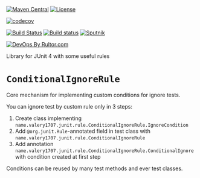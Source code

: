 [![Maven Central](https://maven-badges.herokuapp.com/maven-central/name.valery1707.junit/junit4-rule/badge.svg)](https://maven-badges.herokuapp.com/maven-central/name.valery1707.junit/junit4-rule)
[![License](https://img.shields.io/github/license/valery1707/junit4-rule.svg)](http://opensource.org/licenses/MIT)

[![codecov](https://codecov.io/gh/valery1707/junit4-rule/branch/master/graph/badge.svg)](https://codecov.io/gh/valery1707/junit4-rule)

[![Build Status](https://travis-ci.org/valery1707/junit4-rule.svg?branch=master)](https://travis-ci.org/valery1707/junit4-rule)
[![Build status](https://ci.appveyor.com/api/projects/status/lk3519k9dlw87kpx/branch/master?svg=true)](https://ci.appveyor.com/project/valery1707/junit4-rule/branch/master)
[![Sputnik](https://sputnik.ci/conf/badge)](https://sputnik.ci/app#/builds/valery1707/junit4-rule)

[![DevOps By Rultor.com](http://www.rultor.com/b/valery1707/junit4-rule)](http://www.rultor.com/p/valery1707/junit4-rule)

Library for JUnit 4 with some useful rules

# `ConditionalIgnoreRule`

Core mechanism for implementing custom conditions for ignore tests.

You can ignore test by custom rule only in 3 steps:
1. Create class implementing `name.valery1707.junit.rule.ConditionalIgnoreRule.IgnoreCondition`
1. Add `@org.junit.Rule`-annotated field in test class with `name.valery1707.junit.rule.ConditionalIgnoreRule`
1. Add annotation `name.valery1707.junit.rule.ConditionalIgnoreRule.ConditionalIgnore` with condition created at first step

Conditions can be reused by many test methods and ever test classes.

